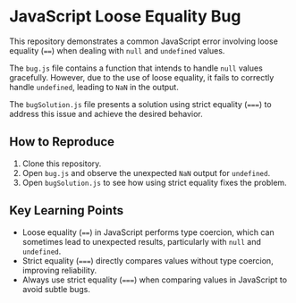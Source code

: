 # JavaScript Loose Equality Bug

This repository demonstrates a common JavaScript error involving loose equality (`==`) when dealing with `null` and `undefined` values.

The `bug.js` file contains a function that intends to handle `null` values gracefully.  However, due to the use of loose equality, it fails to correctly handle `undefined`, leading to `NaN` in the output.

The `bugSolution.js` file presents a solution using strict equality (`===`) to address this issue and achieve the desired behavior.

## How to Reproduce

1. Clone this repository.
2. Open `bug.js` and observe the unexpected `NaN` output for `undefined`.
3. Open `bugSolution.js` to see how using strict equality fixes the problem.

## Key Learning Points

* Loose equality (`==`) in JavaScript performs type coercion, which can sometimes lead to unexpected results, particularly with `null` and `undefined`.
* Strict equality (`===`) directly compares values without type coercion, improving reliability.
* Always use strict equality (`===`) when comparing values in JavaScript to avoid subtle bugs.
